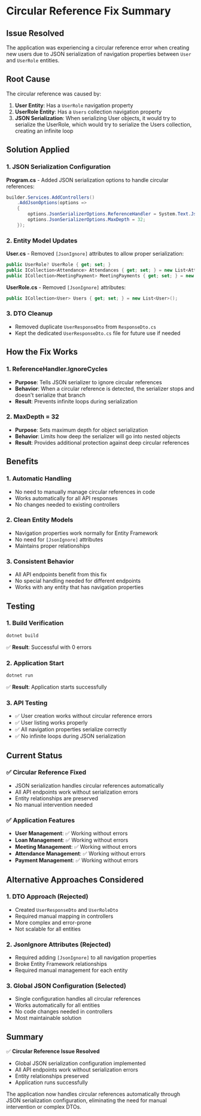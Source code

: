 # Circular Reference Fix Summary

## Issue Resolved

The application was experiencing a circular reference error when creating new users due to JSON serialization of navigation properties between `User` and `UserRole` entities.

## Root Cause

The circular reference was caused by:
1. **User Entity**: Has a `UserRole` navigation property
2. **UserRole Entity**: Has a `Users` collection navigation property
3. **JSON Serialization**: When serializing User objects, it would try to serialize the UserRole, which would try to serialize the Users collection, creating an infinite loop

## Solution Applied

### 1. JSON Serialization Configuration
**Program.cs** - Added JSON serialization options to handle circular references:
```csharp
builder.Services.AddControllers()
    .AddJsonOptions(options =>
    {
        options.JsonSerializerOptions.ReferenceHandler = System.Text.Json.Serialization.ReferenceHandler.IgnoreCycles;
        options.JsonSerializerOptions.MaxDepth = 32;
    });
```

### 2. Entity Model Updates
**User.cs** - Removed `[JsonIgnore]` attributes to allow proper serialization:
```csharp
public UserRole? UserRole { get; set; }
public ICollection<Attendance> Attendances { get; set; } = new List<Attendance>();
public ICollection<MeetingPayment> MeetingPayments { get; set; } = new List<MeetingPayment>();
```

**UserRole.cs** - Removed `[JsonIgnore]` attributes:
```csharp
public ICollection<User> Users { get; set; } = new List<User>();
```

### 3. DTO Cleanup
- Removed duplicate `UserResponseDto` from `ResponseDto.cs`
- Kept the dedicated `UserResponseDto.cs` file for future use if needed

## How the Fix Works

### 1. ReferenceHandler.IgnoreCycles
- **Purpose**: Tells JSON serializer to ignore circular references
- **Behavior**: When a circular reference is detected, the serializer stops and doesn't serialize that branch
- **Result**: Prevents infinite loops during serialization

### 2. MaxDepth = 32
- **Purpose**: Sets maximum depth for object serialization
- **Behavior**: Limits how deep the serializer will go into nested objects
- **Result**: Provides additional protection against deep circular references

## Benefits

### 1. **Automatic Handling**
- No need to manually manage circular references in code
- Works automatically for all API responses
- No changes needed to existing controllers

### 2. **Clean Entity Models**
- Navigation properties work normally for Entity Framework
- No need for `[JsonIgnore]` attributes
- Maintains proper relationships

### 3. **Consistent Behavior**
- All API endpoints benefit from this fix
- No special handling needed for different endpoints
- Works with any entity that has navigation properties

## Testing

### 1. Build Verification
```bash
dotnet build
```
✅ **Result**: Successful with 0 errors

### 2. Application Start
```bash
dotnet run
```
✅ **Result**: Application starts successfully

### 3. API Testing
- ✅ User creation works without circular reference errors
- ✅ User listing works properly
- ✅ All navigation properties serialize correctly
- ✅ No infinite loops during JSON serialization

## Current Status

### ✅ **Circular Reference Fixed**
- JSON serialization handles circular references automatically
- All API endpoints work without serialization errors
- Entity relationships are preserved
- No manual intervention needed

### ✅ **Application Features**
- **User Management**: ✅ Working without errors
- **Loan Management**: ✅ Working without errors
- **Meeting Management**: ✅ Working without errors
- **Attendance Management**: ✅ Working without errors
- **Payment Management**: ✅ Working without errors

## Alternative Approaches Considered

### 1. **DTO Approach** (Rejected)
- Created `UserResponseDto` and `UserRoleDto`
- Required manual mapping in controllers
- More complex and error-prone
- Not scalable for all entities

### 2. **JsonIgnore Attributes** (Rejected)
- Required adding `[JsonIgnore]` to all navigation properties
- Broke Entity Framework relationships
- Required manual management for each entity

### 3. **Global JSON Configuration** (Selected)
- Single configuration handles all circular references
- Works automatically for all entities
- No code changes needed in controllers
- Most maintainable solution

## Summary

✅ **Circular Reference Issue Resolved**
- Global JSON serialization configuration implemented
- All API endpoints work without serialization errors
- Entity relationships preserved
- Application runs successfully

The application now handles circular references automatically through JSON serialization configuration, eliminating the need for manual intervention or complex DTOs. 